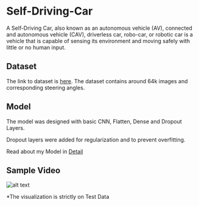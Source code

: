 # Self-Driving-Car

A Self-Driving Car, also known as an autonomous vehicle (AV), connected and autonomous vehicle (CAV), driverless car, robo-car, or robotic car is a vehicle that is capable of sensing its environment and moving safely with little or no human input.

## Dataset

The link to dataset is [here](https://drive.google.com/file/d/1PZWa6H0i1PCH9zuYcIh5Ouk_p-9Gh58B/view?usp=sharing). The dataset contains around 64k images and corresponding steering angles.

## Model

The model was designed with basic CNN, Flatten, Dense and Dropout Layers.

Dropout layers were added for regularization and to prevent overfitting. 

Read about my Model in [Detail](https://github.com/Kushagraw12/Self-Driving-Car/blob/master/About.md)


## Sample Video
 
![alt text][gif]
 
[gif]: https://github.com/Kushagraw12/Self-Driving-Car/blob/master/Recording-gif.gif "GIF"


*The visualization is strictly on Test Data
 
